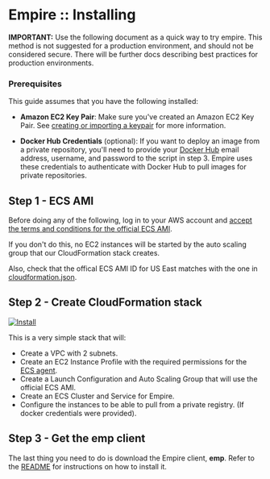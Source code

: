 # Empire :: Installing

**IMPORTANT:** Use the following document as a quick way to try empire. This
method is not suggested for a production environment, and should not be
considered secure. There will be further docs describing best practices for
production environments.

### Prerequisites

This guide assumes that you have the following installed:

* **Amazon EC2 Key Pair**: Make sure you've created an Amazon EC2 Key Pair. See
  [creating or importing a keypair][keypair] for more information.

* **Docker Hub Credentials** (optional): If you want to deploy an image from a
  private repository, you'll need to provide your [Docker Hub][dockerhub]
  email address, username, and password to the script in step 3. Empire uses
  these credentials to authenticate with Docker Hub to pull images for private
  repositories.

## Step 1 - ECS AMI

Before doing any of the following, log in to your AWS account and
[accept the terms and conditions for the official ECS AMI][amiterms].

If you don't do this, no EC2 instances will be started by the auto scaling
group that our CloudFormation stack creates.

Also, check that the offical ECS AMI ID for US East matches with the one in
[cloudformation.json][democloud].

## Step 2 - Create CloudFormation stack

[![Install](https://s3.amazonaws.com/cloudformation-examples/cloudformation-launch-stack.png)](https://console.aws.amazon.com/cloudformation/home?region=us-east-1#cstack=sn%7Eempire%7Cturl%7Ehttps://s3.amazonaws.com/empirepaas/cloudformation.json)

This is a very simple stack that will:

* Create a VPC with 2 subnets.
* Create an EC2 Instance Profile with the required permissions for the
  [ECS agent][ecsagent].
* Create a Launch Configuration and Auto Scaling Group that will use the
  official ECS AMI.
* Create an ECS Cluster and Service for Empire.
* Configure the instances to be able to pull from a private registry. (If
  docker credentials were provided).

## Step 3 - Get the emp client

The last thing you need to do is download the Empire client, **emp**. Refer to the [README][empclient] for instructions on how to install it.

[awscli]: http://aws.amazon.com/cli/
[keypair]: http://docs.aws.amazon.com/AWSEC2/latest/UserGuide/ec2-key-pairs.html
[dockerhub]: https://hub.docker.com/
[amiterms]: https://aws.amazon.com/marketplace/ordering?productId=4ce33fd9-63ff-4f35-8d3a-939b641f1931&ref_=dtl_psb_continue&region=us-east-1
[democloud]: https://github.com/remind101/empire/blob/master/docs/cloudformation.json#L15
[ecsagent]: https://github.com/aws/amazon-ecs-agent
[empclient]: https://github.com/remind101/empire/tree/master/cmd/emp#installation
